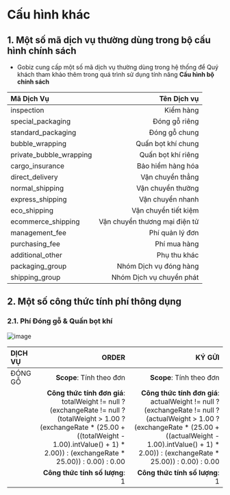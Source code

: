 # Cấu hình khác

## 1. Một số mã dịch vụ thường dùng trong bộ cấu hình chính sách

* Gobiz cung cấp một số mã dịch vụ thường dùng trong hệ thống để Quý khách tham khảo thêm trong quá trình sử dụng tính năng **Cấu hình bộ chính sách**

| Mã Dịch Vụ | Tên Dịch vụ |
| :--- | ---: |
| inspection | Kiểm hàng |
| special_packaging | Đóng gỗ riêng |
| standard_packaging | 	Đóng gỗ chung |
| bubble_wrapping | Quấn bọt khí chung |
| private_bubble_wrapping | Quấn bọt khí riêng |
| cargo_insurance | Bảo hiểm hàng hóa |
| direct_delivery | Vận chuyển thẳng |
| normal_shipping | Vận chuyển thường |
| express_shipping | Vận chuyển nhanh |
| eco_shipping | Vận chuyển tiết kiệm |
| ecommerce_shipping | Vận chuyển thương mại điện tử |
| management_fee | Phí quản lý đơn |
| purchasing_fee | Phí mua hàng |
| additional_other | Phụ thu khác |
| packaging_group | Nhóm Dịch vụ đóng hàng |
| shipping_group | Nhóm Dịch vụ chuyển phát |


## 2. Một số công thức tính phí thông dụng

### 2.1. Phí Đóng gỗ & Quấn bọt khí

![image](https://user-images.githubusercontent.com/73226975/157421429-a83c411c-aeff-40dc-8ab7-fd72549907a9.png)


| DỊCH VỤ | ORDER | KÝ GỬI |
| :--- | ---: | ---: |
| ĐÓNG GỖ | **Scope**: Tính theo đơn | **Scope**: Tính theo đơn |
| | **Công thức tính đơn giá**: totalWeight != null ? (exchangeRate != null ? (totalWeight > 1.00 ? (exchangeRate * (25.00 + ((totalWeight - 1.00).intValue() + 1) * 2.00)) : (exchangeRate * 25.00)) : 0.00) : 0.00 | **Công thức tính đơn giá**: actualWeight != null ? (exchangeRate != null ? (actualWeight > 1.00 ? (exchangeRate * (25.00 + ((actualWeight - 1.00).intValue() + 1) * 2.00)) : (exchangeRate * 25.00)) : 0.00) : 0.00 |
| | **Công thức tính số lượng**: 1 | **Công thức tính số lượng**: 1 |


